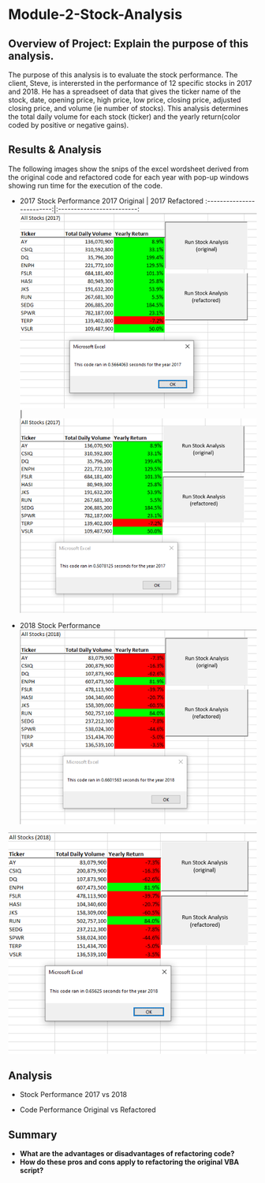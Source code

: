 # Module-2-Stock-Analysis

## Overview of Project: Explain the purpose of this analysis.
   The purpose of this analysis is to evaluate the stock performance. The client, Steve, is interersted in the performance of 12 specific stocks in 2017 and 2018. He has a    spreadseet of data that gives the ticker name of the stock, date, opening price, high price, low price, closing price, adjusted closing price, and volume (ie number of stocks). This analysis determines the total daily volume for each stock (ticker) and the yearly return(color coded by positive or negative gains).      

## Results & Analysis 
  The following images show the snips of the excel wordsheet derived from the original code and refactored code for each year with pop-up windows showing run time for the execution of the code.
  
  - 2017 Stock Performance
2017 Original             |  2017 Refactored
:-------------------------:|:-------------------------:
![2017 Original](https://github.com/nsmeltz/Module-2-Stock-Analysis/blob/16553dd62d3dbc7f707c5c20db96313ee8f33b55/Resources/2017_original.png)  |  ![2017 Refactored](https://github.com/nsmeltz/Module-2-Stock-Analysis/blob/e4ebac96b39ec2300f349af462cf71b2827291f3/Resources/2017_refactored.png)

   

 
  - 2018 Stock Performance
![2018 Original](https://github.com/nsmeltz/Module-2-Stock-Analysis/blob/e4ebac96b39ec2300f349af462cf71b2827291f3/Resources/2018_original.png)  
 
![2018 Refactored](https://github.com/nsmeltz/Module-2-Stock-Analysis/blob/e4ebac96b39ec2300f349af462cf71b2827291f3/Resources/2018_refactored.png)

## Analysis
  - Stock Performance 2017 vs 2018
      
  - Code Performance Original vs Refactored

## Summary 
  - **What are the advantages or disadvantages of refactoring code?**
  - **How do these pros and cons apply to refactoring the original VBA script?**
